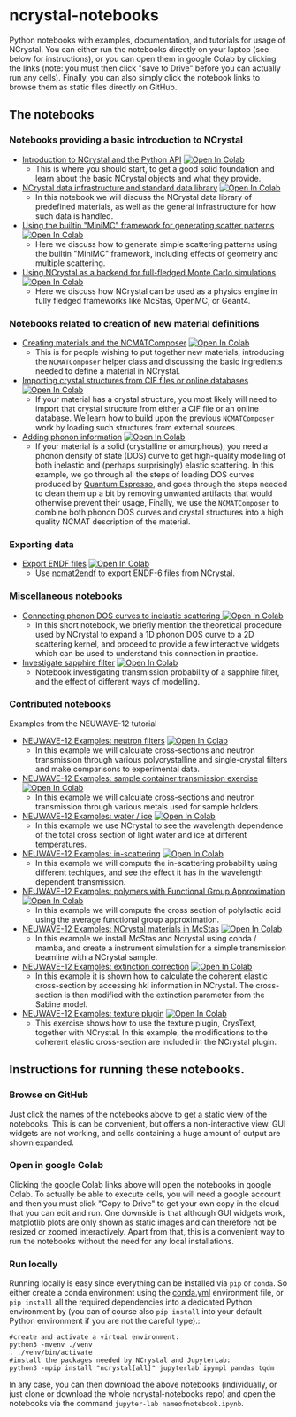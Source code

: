 # ncrystal-notebooks

Python notebooks with examples, documentation, and tutorials for usage of NCrystal. You can either run the notebooks directly on your laptop (see below for instructions), or you can open them in google Colab by clicking the links (note: you must then click "save to Drive" before you can actually run any cells). Finally, you can also simply click the notebook links to browse them as static files directly on GitHub.

## The notebooks

### Notebooks providing a basic introduction to NCrystal

* [Introduction to NCrystal and the Python API](notebooks/ncrystal1_basic_01_Introduction_and_Python_API.ipynb)
  <a target="_blank" href="https://colab.research.google.com/github/mctools/ncrystal-notebooks/blob/main/notebooks/ncrystal1_basic_01_Introduction_and_Python_API.ipynb">
    <img src="https://colab.research.google.com/assets/colab-badge.svg" alt="Open In Colab"/>
  </a>
  * This is where you should start, to get a good solid foundation and learn about the basic NCrystal objects and what they provide.
* [NCrystal data infrastructure and standard data library](notebooks/ncrystal1_basic_02_Data_Infrastructure_and_StdDataLib.ipynb)
  <a target="_blank" href="https://colab.research.google.com/github/mctools/ncrystal-notebooks/blob/main/notebooks/ncrystal1_basic_02_Data_Infrastructure_and_StdDataLib.ipynb">
    <img src="https://colab.research.google.com/assets/colab-badge.svg" alt="Open In Colab"/>
  </a>
  * In this notebook we will discuss the NCrystal data library of predefined materials, as well as the general infrastructure for how such data is handled.
* [Using the builtin "MiniMC" framework for generating scatter patterns](notebooks/ncrystal1_basic_03_Scatter_patterns_with_the_builtin_MiniMC_framework.ipynb)
  <a target="_blank" href="https://colab.research.google.com/github/mctools/ncrystal-notebooks/blob/main/notebooks/ncrystal1_basic_03_Scatter_patterns_with_the_builtin_MiniMC_framework.ipynb">
    <img src="https://colab.research.google.com/assets/colab-badge.svg" alt="Open In Colab"/>
  </a>
  * Here we discuss how to generate simple scattering patterns using the builtin "MiniMC" framework, including effects of geometry and multiple scattering.
* [Using NCrystal as a backend for full-fledged Monte Carlo simulations](notebooks/ncrystal1_basic_04_NCrystal_as_backend_for_third_party_apps.ipynb)
  <a target="_blank" href="https://colab.research.google.com/github/mctools/ncrystal-notebooks/blob/main/notebooks/ncrystal1_basic_04_NCrystal_as_backend_for_third_party_apps.ipynb">
    <img src="https://colab.research.google.com/assets/colab-badge.svg" alt="Open In Colab"/>
  </a>
  * Here we discuss how NCrystal can be used as a physics engine in fully fledged frameworks like McStas, OpenMC, or Geant4.

### Notebooks related to creation of new material definitions

* [Creating materials and the NCMATComposer](notebooks/ncrystal2_advanced_01_Creating_materials_and_the_NCMATComposer.ipynb)
  <a target="_blank" href="https://colab.research.google.com/github/mctools/ncrystal-notebooks/blob/main/notebooks/ncrystal2_advanced_01_Creating_materials_and_the_NCMATComposer.ipynb">
    <img src="https://colab.research.google.com/assets/colab-badge.svg" alt="Open In Colab"/>
  </a>
  * This is for people wishing to put together new materials, introducing the `NCMATComposer` helper class and discussing the basic ingredients needed to define a material in NCrystal.
* [Importing crystal structures from CIF files or online databases](notebooks/ncrystal2_advanced_02_Import_crystal_structure_from_CIF_or_databases.ipynb)
  <a target="_blank" href="https://colab.research.google.com/github/mctools/ncrystal-notebooks/blob/main/notebooks/ncrystal2_advanced_02_Import_crystal_structure_from_CIF_or_databases.ipynb">
    <img src="https://colab.research.google.com/assets/colab-badge.svg" alt="Open In Colab"/>
  </a>
  * If your material has a crystal structure, you most likely will need to import that crystal structure from either a CIF file or an online database. We learn how to build upon the previous `NCMATComposer` work by loading such structures from external sources.
* [Adding phonon information](notebooks/ncrystal2_advanced_03_Add_phonon_info_with_PhononDOSAnalyser_with_QuantumEspresso_example.ipynb)
  <a target="_blank" href="https://colab.research.google.com/github/mctools/ncrystal-notebooks/blob/main/notebooks/ncrystal2_advanced_03_Add_phonon_info_with_PhononDOSAnalyser_with_QuantumEspresso_example.ipynb">
    <img src="https://colab.research.google.com/assets/colab-badge.svg" alt="Open In Colab"/>
  </a>
  * If your material is a solid (crystalline or amorphous), you need a phonon density of state (DOS) curve to get high-quality modelling of both inelastic and (perhaps surprisingly) elastic scattering. In this example, we go through all the steps of loading DOS curves produced by [Quantum Espresso](https://www.quantum-espresso.org/), and goes through the steps needed to clean them up a bit by removing unwanted artifacts that would otherwise prevent their usage, Finally, we use the `NCMATComposer` to combine both phonon DOS curves and crystal structures into a high quality NCMAT description of the material.

### Exporting data

* [Export ENDF files](notebooks/ncrystal2_advanced_05_export_ENDF.ipynb)
  <a target="_blank" href="https://colab.research.google.com/github/mctools/ncrystal-notebooks/blob/main/notebooks/ncrystal2_advanced_05_export_ENDF.ipynb">
    <img src="https://colab.research.google.com/assets/colab-badge.svg" alt="Open In Colab"/>
  </a>
  * Use [ncmat2endf](https://github.com/mctools/ncrystal/wiki/ncmat2endf) to export ENDF-6 files from NCrystal.

### Miscellaneous notebooks

* [Connecting phonon DOS curves to inelastic scattering ](notebooks/ncrystal2_advanced_04_VDOS2KNL_Connecting_phonons_to_inelastic_scattering.ipynb)
  <a target="_blank" href="https://colab.research.google.com/github/mctools/ncrystal-notebooks/blob/main/notebooks/ncrystal2_advanced_04_VDOS2KNL_Connecting_phonons_to_inelastic_scattering.ipynb">
    <img src="https://colab.research.google.com/assets/colab-badge.svg" alt="Open In Colab"/>
  </a>
  * In this short notebook, we briefly mention the theoretical procedure used by NCrystal to expand a 1D phonon DOS curve to a 2D scattering kernel, and proceed to provide a few interactive widgets which can be used to understand this connection in practice.
* [Investigate sapphire filter](notebooks/misc/ncrystal_sapphire_filter.ipynb)
  <a target="_blank" href="https://colab.research.google.com/github/mctools/ncrystal-notebooks/blob/main/notebooks/misc/ncrystal_sapphire_filter.ipynb">
    <img src="https://colab.research.google.com/assets/colab-badge.svg" alt="Open In Colab"/>
  </a>
  * Notebook investigating transmission probability of a sapphire filter, and the effect of different ways of modelling.

### Contributed notebooks

Examples from the NEUWAVE-12 tutorial

* [NEUWAVE-12 Examples: neutron filters](notebooks/contributed/NEUWAVE-12/NEUWAVE_12_Examples_Neutron_filters_exercise.ipynb)  <a target="_blank" href="https://colab.research.google.com/github/mctools/ncrystal-notebooks/blob/main/notebooks/contributed/NEUWAVE-12/NEUWAVE_12_Examples_Neutron_filters_exercise.ipynb">
    <img src="https://colab.research.google.com/assets/colab-badge.svg" alt="Open In Colab"/>
  </a>
  * In this example we will calculate cross-sections and neutron transmission through various polycrystalline and single-crystal filters and make comparisons to experimental data.
* [NEUWAVE-12 Examples: sample container transmission exercise](notebooks/contributed/NEUWAVE-12/NEUWAVE_12_Examples_Sample_container_transmission_exercise.ipynb)  <a target="_blank" href="https://colab.research.google.com/github/mctools/ncrystal-notebooks/blob/main/notebooks/contributed/NEUWAVE-12/NEUWAVE_12_Examples_Sample_container_transmission_exercise.ipynb">
    <img src="https://colab.research.google.com/assets/colab-badge.svg" alt="Open In Colab"/>
  </a>
  * In this example we will calculate cross-sections and neutron transmission through various metals used for sample holders.
* [NEUWAVE-12 Examples: water / ice](notebooks/contributed/NEUWAVE-12/NEUWAVE_12_Examples_Water_Ice.ipynb)  <a target="_blank" href="https://colab.research.google.com/github/mctools/ncrystal-notebooks/blob/main/notebooks/contributed/NEUWAVE-12/NEUWAVE_12_Examples_Water_Ice.ipynb">
    <img src="https://colab.research.google.com/assets/colab-badge.svg" alt="Open In Colab"/>
  </a>
  * In this example we use NCrystal to see the wavelength dependence of the total cross section of light water and ice at different temperatures.
* [NEUWAVE-12 Examples: in-scattering](notebooks/contributed/NEUWAVE-12/NEUWAVE_12_Examples_In_scattering.ipynb)  <a target="_blank" href="https://colab.research.google.com/github/mctools/ncrystal-notebooks/blob/main/notebooks/contributed/NEUWAVE-12/NEUWAVE_12_Examples_In_scattering.ipynb">
    <img src="https://colab.research.google.com/assets/colab-badge.svg" alt="Open In Colab"/>
  </a>
  * In this example we will compute the in-scattering probability using different techiques, and see the effect it has in the wavelength dependent transmission.
* [NEUWAVE-12 Examples: polymers with Functional Group Approximation](notebooks/contributed/NEUWAVE-12/NEUWAVE_12_Examples_Polymers_with_Functional_Group_Approximation.ipynb)  <a target="_blank" href="https://colab.research.google.com/github/mctools/ncrystal-notebooks/blob/main/notebooks/contributed/NEUWAVE-12/NEUWAVE_12_Examples_Polymers_with_Functional_Group_Approximation.ipynb">
    <img src="https://colab.research.google.com/assets/colab-badge.svg" alt="Open In Colab"/>
  </a>
  * In this example we will compute the cross section of polylactic acid using the average functional group approximation.
* [NEUWAVE-12 Examples: NCrystal materials in McStas](notebooks/contributed/NEUWAVE-12/NEUWAVE_12_Examples_Transmission_with_NCrystal_and_McStas.ipynb)  <a target="_blank" href="https://colab.research.google.com/github/mctools/ncrystal-notebooks/blob/main/notebooks/contributed/NEUWAVE-12/NEUWAVE_12_Examples_Transmission_with_NCrystal_and_McStas.ipynb">
    <img src="https://colab.research.google.com/assets/colab-badge.svg" alt="Open In Colab"/>
  </a>
  * In this example we install McStas and Ncrystal using conda / mamba, and create a instrument simulation for a simple transmission beamline with a NCrystal sample.
* [NEUWAVE-12 Examples: extinction correction](notebooks/contributed/NEUWAVE-12/NEUWAVE_12_Examples_Extinction_correction_exercise.ipynb)  <a target="_blank" href="https://colab.research.google.com/github/mctools/ncrystal-notebooks/blob/main/notebooks/contributed/NEUWAVE-12/NEUWAVE_12_Examples_Extinction_correction_exercise.ipynb">
    <img src="https://colab.research.google.com/assets/colab-badge.svg" alt="Open In Colab"/>
  </a>
  * In this example it is shown how to calculate the coherent elastic cross-section by accessing hkl information in NCrystal. The cross-section is then modified with the extinction parameter from the Sabine model.
* [NEUWAVE-12 Examples: texture plugin](notebooks/contributed/NEUWAVE-12/NEUWAVE_12_Examples_Installing_Plugins_Texture_exercise.ipynb)  <a target="_blank" href="https://colab.research.google.com/github/mctools/ncrystal-notebooks/blob/main/notebooks/contributed/NEUWAVE-12/NEUWAVE_12_Examples_Installing_Plugins_Texture_exercise.ipynb">
    <img src="https://colab.research.google.com/assets/colab-badge.svg" alt="Open In Colab"/>
  </a>
  * This exercise shows how to use the texture plugin, CrysText, together with NCrystal. In this example, the modifications to the coherent elastic cross-section are included in the NCrystal plugin.


## Instructions for running these notebooks.

### Browse on GitHub

Just click the names of the notebooks above to get a static view of the notebooks. This is can be convenient, but offers a non-interactive view. GUI widgets are not working, and cells containing a huge amount of output are shown expanded.

### Open in google Colab

Clicking the google Colab links above will open the notebooks in google Colab. To actually be able to execute cells, you will need a google account and then you must click "Copy to Drive" to get your own copy in the cloud that you can edit and run. One downside is that although GUI widgets work, matplotlib plots are only shown as static images and can therefore not be resized or zoomed interactively. Apart from that, this is a convenient way to run the notebooks without the need for any local installations.

### Run locally

Running locally is easy since everything can be installed via `pip` or `conda`. So either create a conda environment using the [conda.yml](conda.yml) environment file, or `pip install` all the required dependencies into a dedicated Python environment by (you can of course also `pip install` into your default Python environment if you are not the careful type).:

```
#create and activate a virtual environment:
python3 -mvenv ./venv
. ./venv/bin/activate
#install the packages needed by NCrystal and JupyterLab:
python3 -mpip install "ncrystal[all]" jupyterlab ipympl pandas tqdm
```

In any case, you can then download the above notebooks (individually, or just clone or download the whole ncrystal-notebooks repo) and open the notebooks via the command `jupyter-lab nameofnotebook.ipynb`.
